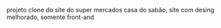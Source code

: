 projeto clone do site do super mercados casa do sabão, site com desing melhorado, somente front-and
